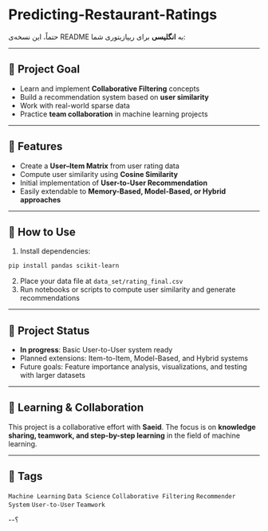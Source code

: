 ﻿# Predicting-Restaurant-Ratings
حتماً، این نسخه‌ی README به **انگلیسی** برای ریپازیتوری شما:

---

## 🔹 Project Goal

* Learn and implement **Collaborative Filtering** concepts
* Build a recommendation system based on **user similarity**
* Work with real-world sparse data
* Practice **team collaboration** in machine learning projects

---

## 🔹 Features

* Create a **User–Item Matrix** from user rating data
* Compute user similarity using **Cosine Similarity**
* Initial implementation of **User-to-User Recommendation**
* Easily extendable to **Memory-Based, Model-Based, or Hybrid approaches**

---

## 🔹 How to Use

1. Install dependencies:

```bash
pip install pandas scikit-learn
```

2. Place your data file at `data_set/rating_final.csv`
3. Run notebooks or scripts to compute user similarity and generate recommendations

---

## 🔹 Project Status

* **In progress**: Basic User-to-User system ready
* Planned extensions: Item-to-Item, Model-Based, and Hybrid systems
* Future goals: Feature importance analysis, visualizations, and testing with larger datasets

---

## 🔹 Learning & Collaboration

This project is a collaborative effort with **Saeid**. The focus is on **knowledge sharing, teamwork, and step-by-step learning** in the field of machine learning.

---

## 🔹 Tags

`Machine Learning` `Data Science` `Collaborative Filtering` `Recommender System` `User-to-User` `Teamwork`

--؟
